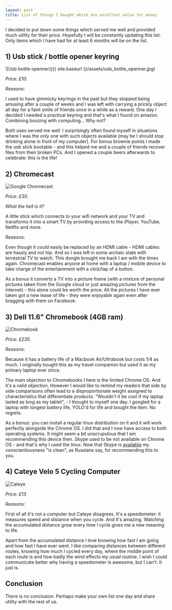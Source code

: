 ```yaml
---
layout: post
title: List of things I bought which are excellent value for money
---
```


I decided to put down some things which served me well and provided much
utility for their price. Hopefully I will be constantly updating this list.
Only items which I have had for at least 6 months will be on the list.

## 1) Usb stick / bottle opener keyring

![Usb bottle openner]({{ site.baseurl }}/assets/usb_bottle_openner.jpg)

*Price: £10.*

*Reasons:*

I used to have gimmicky keyrings in the past but they stopped being amusing
after a couple of weeks and I was left with carrying a prickly object all day
for a faint smile of friends once in a while as a reward. One day I decided I
needed a practical keyring and that's what I found on amazon. Combining boozing
with computing... Why not?

Both uses served me well: I surprisingly often found myself in situations where
I was the only one with such objects available (may be I should stop drinking
alone in front of my computer). For bonus brownie points I made the usb stick
bootable - and this helped me and a couple of friends recover files from their
broken PCs. And I opened a couple beers afterwards to celebrate: this is the
life!

## 2) Chromecast

![Google Chromecast]({{site.baseurl}}/assets/chromecast.jpg)

*Price: £30.*

*What the hell is it?*

A little stick which connects to your wifi network and your TV and transforms
it into a smart TV by providing access to the iPlayer, YouTube, Netflix and
more.

*Reasons:*

Even though it could easily be replaced by an HDMI cable - HDMI cables are
hassly and not hip. And so I was left in some archaic state with terrestrial TV
to watch. This dongle brought me back I am with the times again. Chromecast
enables anyone at home with a laptop / mobile device to take charge of the
entertainment with a click/tap of a button.

As a bonus it converts a TV into a picture frame (with a mixture of
personal pictures taken from the Google cloud or just amazing pictures from the
internet) - this alone could be worth the price. All the pictures I have
ever taken got a new lease of life - they were enjoyable again even after
bragging with them on Facebook.

## 3) Dell 11.6" Chromebook (4GB ram)

![Chromebook]({{site.baseurl}}/assets/chromebook.jpg)

*Price: £235.*

*Reasons:*

Because it has a battery life of a Macbook Air/Ultrabook but costs 1/4 as much.
I originally bought this as my travel companion but used it as my primary
laptop ever since.

The main objection to Chromebooks I here is the limited Chrome OS. And it's a
valid objection. However I would like to remind my readers that side by side
comparisons often lead to a disproportionate weight assigned to characteristics
that differentiate products. "Wouldn't it be cool if my laptop lasted as long
as my tablet", - I thought to myself one day. I googled for a laptop with
longest battery life, YOLO'd for life and bought the item. No regrets.

As a bonus: you can install a regular linux distribution on it and it will work
perfectly alongside the Chrome OS. I did that and I now have access to both
operating systems. It might seem a bit unscrupulous that I am recommending this
device then. Skype used to be not available on Chrome OS - and that's why I
used the linux. Now that Skype is [available][skype] my conscientiousness
"is clean", as Russians say, for recommending this to you.

## 4) Cateye Velo 5 Cycling Computer

![Cateye]({{site.baseurl}}/assets/cateye.jpg)

[skype]: http://www.howtogeek.com/199857/how-to-use-skype-on-your-chromebook/

*Price: £13*

*Reasons:*

First of all it's not a computer but Cateye disagrees. It's a speedometer: it
measures speed and distance when you cycle. And it's amazing. Watching the
accumulated distance grow every time I cycle gives me a new meaning to life.

Apart from the accumulated distance I love knowing how fast I am going and
how fast I have ever went. I like comparing distances between different routes,
knowing how much I cycled every day, where the middle point of each
route is and how badly the wind effects my usual routine. I wish I could
communicate better why having a speedometer is awesome, but I can't. It just
is.

## Conclusion

There is no conclusion. Perhaps make your own list one day and share utility
with the rest of us.
